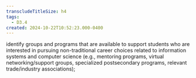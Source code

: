 ```yaml
---
transcludeTitleSize: h4
tags:
  - D3.4
created: 2024-10-22T10:52:23.000-0400
---
```

identify groups and programs that are available to support students who are interested in pursuing non-traditional career choices related to information systems and computer science (e.g., mentoring programs, virtual networking/support groups, specialized postsecondary programs, relevant trade/industry associations);